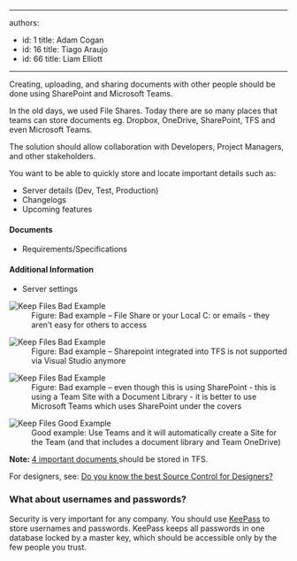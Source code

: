 

---
authors:
  - id: 1
    title: Adam Cogan
  - id: 16
    title: Tiago Araujo
  - id: 66
    title: Liam Elliott
---




<span class='intro'> Creating, uploading, and sharing documents with other people should be done using SharePoint and&#160;Microsoft Teams.<br> </span>

<p>In the old days, we used File Shares. Today there are so many places that teams can store documents eg. Dropbox, OneDrive, SharePoint, TFS and even Microsoft Teams.</p><p>The solution should allow collaboration with Developers, Project Managers, and other stakeholders.</p><p>You want to be able to quickly store and locate important details such as&#58;<br></p><ul><li>Server details (Dev, Test, Production)</li><li>Changelogs<br></li><li>Upcoming features<br></li></ul><h4>Documents</h4><ul><li>Requirements/Specifications</li>
</ul><h4>Additional Information</h4><ul><li>Server settings</li></ul><dl class="badImage"><dt> <img alt="Keep Files Bad Example" src="/PublishingImages/Dont-keep-files.jpg" /> </dt><dd>Figure&#58; Bad example – File Share or your Local C&#58; or emails - they aren’t easy for others to access</dd></dl><dl class="badImage"><dt> <img alt="Keep Files Bad Example" src="/PublishingImages/keep-files-TFS.jpg" /> </dt><dd>Figure&#58; Bad example – Sharepoint integrated into TFS is not supported via Visual Studio anymore</dd></dl><dl class="badImage"><dt> <img alt="Keep Files Bad Example" src="/PublishingImages/keep-files-SP.jpg" /> </dt><dd>Figure&#58; Bad example – even though this is using SharePoint - this is using a Team Site with a Document Library - it is better to use Microsoft Teams which uses SharePoint under the covers</dd></dl> <dl class="goodImage"><dt> <img alt="Keep Files Good Example" src="/PublishingImages/keep-files-sp-teams.jpg" /> </dt><dd>Good example&#58; Use Teams and it will automatically create a Site for the Team (and that includes a document library and Team OneDrive)</dd></dl><p><strong>Note&#58;&#160;</strong><a href="/_layouts/15/FIXUPREDIRECT.ASPX?WebId=3dfc0e07-e23a-4cbb-aac2-e778b71166a2&amp;TermSetId=07da3ddf-0924-4cd2-a6d4-a4809ae20160&amp;TermId=951ffbf9-4066-42f3-a9b7-e0d8603e728b">4 important documents </a>should be stored in TFS.</p><p>For designers, see&#58; <a href="/_layouts/15/FIXUPREDIRECT.ASPX?WebId=3dfc0e07-e23a-4cbb-aac2-e778b71166a2&amp;TermSetId=07da3ddf-0924-4cd2-a6d4-a4809ae20160&amp;TermId=2df3378d-f923-4f3f-8c86-ec1074f7f98b">Do you know the best Source Control for Designers?</a></p><div class="greyBox"><h3>What about usernames and passwords?</h3><p>​Security is very important for any company. You should use <a href="http&#58;//keepass.info/" target="_blank"> KeePass</a> to store usernames and passwords. KeePass keeps all passwords in one database locked by a master key, which should be accessible only by the few people you trust.</p></div>


